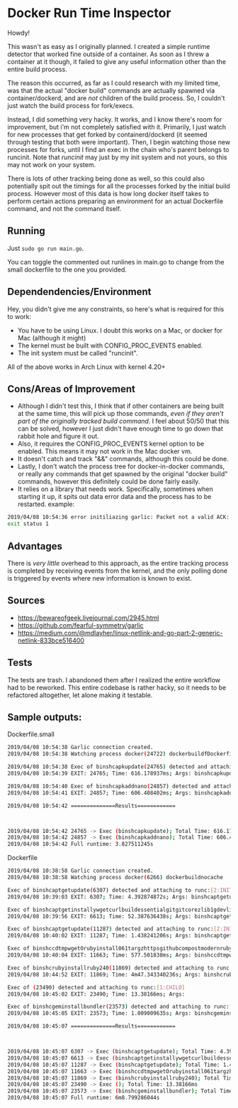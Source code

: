# Docker Run Time Inspector

Howdy!

This wasn't as easy as I originally planned. I created a simple runtime detector that worked fine outside of a container. As soon as I threw a container at it though, it failed to give any useful information other than the entire build process.

The reason this occurred, as far as I could research with my limited time, was that the actual "docker build" commands are actually spawned via container/dockerd, and are *not* children of the build process. So, I couldn't just watch the build process for fork/execs. 

Instead, I did something very hacky. It works, and I know there's room for improvement, but i'm not completely satisfied with it. Primarily, I just watch for new processes that get forked by containerd/dockerd (it seemed through testing that both were important). Then, I begin watching those new processes for forks, until I find an exec in the chain who's parent belongs to runcinit. Note that *runcinit* may just by my init system and not yours, so this may not work on your system.

There is lots of other tracking being done as well, so this could also potentially spit out the timings for all the processes forked by the initial build process. However most of this data is how long docker itself takes to perform certain actions preparing an environment for an actual Dockerfile command, and not the command itself.

## Running
Just `sudo go run main.go`.

You can toggle the commented out runlines in main.go to change from the small dockerfile to the one you provided.

## Dependendencies/Environment

Hey, you didn't give me any constraints, so here's what is required for this to work:
* You have to be using Linux. I doubt this works on a Mac, or docker for Mac (although it might)
* The kernel must be built with CONFIG_PROC_EVENTS enabled.
* The init system must be called "runcinit".

All of the above works in Arch Linux with kernel 4.20+

## Cons/Areas of Improvement

* Although I didn't test this, I think that if other containers are being built at the same time, this will pick up those commands, *even if they aren't part of the originally tracked build command*. I feel about 50/50 that this can be solved, however I just didn't have enough time to go down that rabbit hole and figure it out.
* Also, it requires the CONFIG_PROC_EVENTS kernel option to be enabled. This means it may not work in the Mac docker vm.
* It doesn't catch and track "&&" commands, although this could be done.
* Lastly, I don't watch the process tree for docker-in-docker commands, or really any commands that get spawned by the original "docker build" commands, however this definitely could be done fairly easily. 
* It relies on a library that needs work. Specifically, sometimes when starting it up, it spits out data error data and the process has to be restarted. example:
```bash
2019/04/08 10:54:36 error initiliazing garlic: Packet not a valid ACK: [{Header:{Length:76 Type:done Flags:0 Sequence:87065 PID:0} Data:[1 0 0 0 1 0 0 0 25 84 1 0 0 0 0 0 40 0 0 0 1 0 0 0 1 0 0 0 39 80 100 55 164 10 0 0 55 96 0 0 6 96 0 0 73 96 0 0 68 96 0 0 0 0 0 0 0 0 0 0]}]
exit status 1
```

## Advantages

There is *very little* overhead to this approach, as the entire tracking process is completed by receiving events from the kernel, and the only polling done is triggered by events where new information is known to exist. 

## Sources

* https://bewareofgeek.livejournal.com/2945.html
* https://github.com/fearful-symmetry/garlic
* https://medium.com/@mdlayher/linux-netlink-and-go-part-2-generic-netlink-833bce516400

## Tests

The tests are trash. I abandoned them after I realized the entire workflow had to be reworked. This entire codebase is rather hacky, so it needs to be refactored altogether, let alone making it testable. 

## Sample outputs:
Dockerfile.small
```bash
2019/04/08 10:54:38 Garlic connection created.
2019/04/08 10:54:38 Watching process docker(24722) dockerbuildfDockerfilesmallnocache

2019/04/08 10:54:38 Exec of binshcapkupdate(24765) detected and attaching to runc:[1:CHILD]
2019/04/08 10:54:39 EXIT: 24765; Time: 616.178937ms; Args: binshcapkupdate

2019/04/08 10:54:40 Exec of binshcapkaddnano(24857) detected and attaching to runc:[2:INIT]
2019/04/08 10:54:41 EXIT: 24857; Time: 606.408402ms; Args: binshcapkaddnano

2019/04/08 10:54:42 ==============Results============



2019/04/08 10:54:42 24765 -> Exec (binshcapkupdate); Total Time: 616.178937ms
2019/04/08 10:54:42 24857 -> Exec (binshcapkaddnano); Total Time: 606.408402ms
2019/04/08 10:54:42 Full runtime: 3.827511245s
```

Dockerfile
```bash
2019/04/08 10:38:58 Garlic connection created.
2019/04/08 10:38:58 Watching process docker(6266) dockerbuildnocache

Exec of binshcaptgetupdate(6307) detected and attaching to runc:[2:INIT]
2019/04/08 10:39:03 EXIT: 6307; Time: 4.392874872s; Args: binshcaptgetupdate

Exec of binshcaptgetinstallywgetcurlbuildessentialgitgitcorezlib1gdevlibssldevlibreadlinedevlibyamldevlibsqlite3devsqlite3libxml2devlibxslt1dev(6613) detected and attaching to runc:[1:CHILD]
2019/04/08 10:39:56 EXIT: 6613; Time: 52.387636438s; Args: binshcaptgetinstallywgetcurlbuildessentialgitgitcorezlib1gdevlibssldevlibreadlinedevlibyamldevlibsqlite3devsqlite3libxml2devlibxslt1dev

Exec of binshcaptgetupdate(11287) detected and attaching to runc:[2:INIT]
2019/04/08 10:40:02 EXIT: 11287; Time: 1.438241206s; Args: binshcaptgetupdate

Exec of binshccdtmpwgetOrubyinstall061targzhttpsgithubcompostmodernrubyinstallarchivev061targztarxzvfrubyinstall061targzcdrubyinstall061makeinstall(11663) detected and attaching to runc:[1:CHILD]
2019/04/08 10:40:04 EXIT: 11663; Time: 577.501838ms; Args: binshccdtmpwgetOrubyinstall061targzhttpsgithubcompostmodernrubyinstallarchivev061targztarxzvfrubyinstall061targzcdrubyinstall061makeinstall

Exec of binshcrubyinstallruby240(11869) detected and attaching to runc:[2:INIT]
2019/04/08 10:44:52 EXIT: 11869; Time: 4m47.343340236s; Args: binshcrubyinstallruby240

Exec of (23490) detected and attaching to runc:[1:CHILD]
2019/04/08 10:45:02 EXIT: 23490; Time: 13.38166ms; Args: 

Exec of binshcgeminstallbundler(23573) detected and attaching to runc:[1:CHILD]
2019/04/08 10:45:05 EXIT: 23573; Time: 1.009009635s; Args: binshcgeminstallbundler

2019/04/08 10:45:07 ==============Results============



2019/04/08 10:45:07 6307 -> Exec (binshcaptgetupdate); Total Time: 4.392874872s
2019/04/08 10:45:07 6613 -> Exec (binshcaptgetinstallywgetcurlbuildessentialgitgitcorezlib1gdevlibssldevlibreadlinedevlibyamldevlibsqlite3devsqlite3libxml2devlibxslt1dev); Total Time: 52.387636438s
2019/04/08 10:45:07 11287 -> Exec (binshcaptgetupdate); Total Time: 1.438241206s
2019/04/08 10:45:07 11663 -> Exec (binshccdtmpwgetOrubyinstall061targzhttpsgithubcompostmodernrubyinstallarchivev061targztarxzvfrubyinstall061targzcdrubyinstall061makeinstall); Total Time: 577.501838ms
2019/04/08 10:45:07 11869 -> Exec (binshcrubyinstallruby240); Total Time: 4m47.343340236s
2019/04/08 10:45:07 23490 -> Exec (); Total Time: 13.38166ms
2019/04/08 10:45:07 23573 -> Exec (binshcgeminstallbundler); Total Time: 1.009009635s
2019/04/08 10:45:07 Full runtime: 6m8.799286044s
```